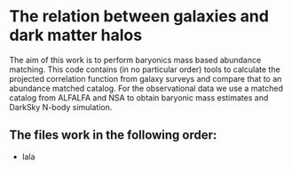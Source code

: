 # The relation between galaxies and dark matter halos

The aim of this work is to perform baryonics mass based abundance matching. This code contains (in no particular order) tools to calculate the projected correlation function from galaxy surveys and compare that to an abundance matched catalog. For the observational data we use a matched catalog from ALFALFA and NSA to obtain baryonic mass estimates and DarkSky N-body simulation.

## The files work in the following order:
  - lala
